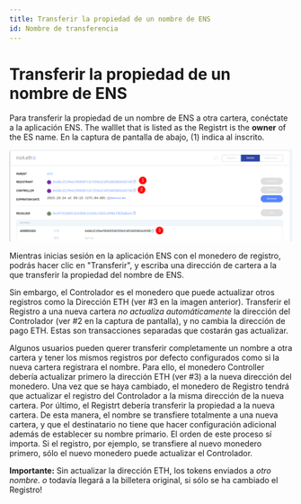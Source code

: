 ```yaml
---
title: Transferir la propiedad de un nombre de ENS
id: Nombre de transferencia
---
```


# Transferir la propiedad de un nombre de ENS

Para transferir la propiedad de un nombre de ENS a otra cartera, conéctate a la aplicación ENS. The walllet that is listed as the Registrt is the **owner** of the ES name. En la captura de pantalla de abajo, (1) indica al inscrito.

![Editando registros ENS y ransfering el nombre.](./img/transfer-1.png "En la aplicación de administrador, puede cambiar el registro para transferir el nombre.")

Mientras inicias sesión en la aplicación ENS con el monedero de registro, podrás hacer clic en "Transferir", y escriba una dirección de cartera a la que transferir la propiedad del nombre de ENS.

Sin embargo, el Controlador es el monedero que puede actualizar otros registros como la Dirección ETH (ver #3 en la imagen anterior). Transferir el Registro a una nueva cartera _no actualiza automáticamente_ la dirección del Controlador (ver #2 en la captura de pantalla), y no cambia la dirección de pago ETH. Estas son transacciones separadas que costarán gas actualizar.

Algunos usuarios pueden querer transferir completamente un nombre a otra cartera y tener los mismos registros por defecto configurados como si la nueva cartera registrara el nombre. Para ello, el monedero Controller debería actualizar primero la dirección ETH (ver #3) a la nueva dirección del monedero. Una vez que se haya cambiado, el monedero de Registro tendrá que actualizar el registro del Controlador a la misma dirección de la nueva cartera. Por último, el Registrt debería transferir la propiedad a la nueva cartera. De esta manera, el nombre se transfiere totalmente a una nueva cartera, y que el destinatario no tiene que hacer configuración adicional además de establecer su nombre primario. El orden de este proceso sí importa. Si el registro, por ejemplo, se transfiere al nuevo monedero primero, sólo el nuevo monedero puede actualizar el Controlador.


**Importante:** Sin actualizar la dirección ETH, los tokens enviados a _otro nombre. o_ todavía llegará a la billetera original, si sólo se ha cambiado el Registro!


<!-- ### Further Reading:

* [Setting Your Primary Name](setting-your-primary-name.md) 
-->

